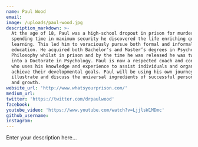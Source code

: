 ```yaml
---
name: Paul Wood
email:
image: /uploads/paul-wood.jpg
description_markdown: >-
  At the age of 18, Paul was a high-school dropout in prison for murder. While
  spending time in maximum security he discovered the life enriching quality of
  learning. This led him to voraciously pursue both formal and informal means of
  education. He acquired both Bachelor’s and Master’s degrees in Psychology and
  Philosophy whilst in prison and by the time he was released he was two years
  into a Doctorate in Psychology. Paul is now a respected coach and consultant
  who uses his knowledge and experience to assist individuals and organisations
  achieve their developmental goals. Paul will be using his own journey to
  illustrate and discuss the universal ingredients of successful personal change
  and growth.
website_url: 'http://www.whatsyourprison.com/'
medium_url:
twitter: 'https://twitter.com/drpaulwood'
facebook:
youtube_video: 'https://www.youtube.com/watch?v=LjjlsW1MDmc'
github_username:
instagram:
---
```


Enter your description here...
